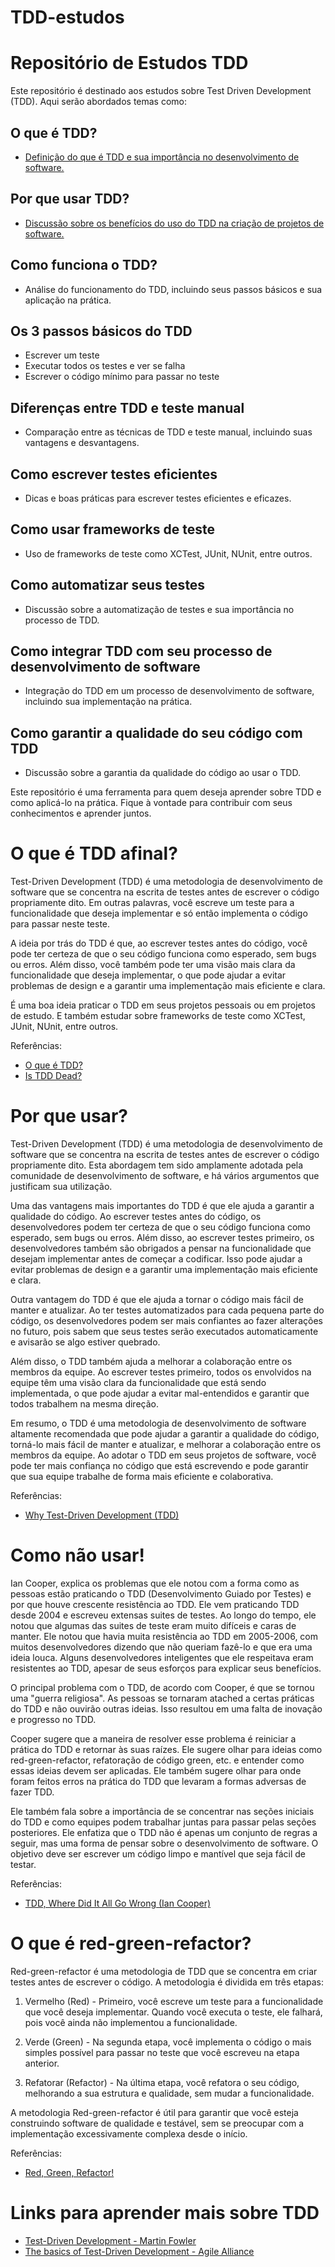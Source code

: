# TDD-estudos
# Repositório de Estudos TDD

Este repositório é destinado aos estudos sobre Test Driven Development (TDD). Aqui serão abordados temas como:

## O que é TDD?
- [Definição do que é TDD e sua importância no desenvolvimento de software.](#o-que-é-tdd-afinal)

## Por que usar TDD?
- [Discussão sobre os benefícios do uso do TDD na criação de projetos de software.](#por-que-usar)

## Como funciona o TDD?
- Análise do funcionamento do TDD, incluindo seus passos básicos e sua aplicação na prática.

## Os 3 passos básicos do TDD
- Escrever um teste
- Executar todos os testes e ver se falha
- Escrever o código mínimo para passar no teste

## Diferenças entre TDD e teste manual
- Comparação entre as técnicas de TDD e teste manual, incluindo suas vantagens e desvantagens.

## Como escrever testes eficientes
- Dicas e boas práticas para escrever testes eficientes e eficazes.

## Como usar frameworks de teste
- Uso de frameworks de teste como XCTest, JUnit, NUnit, entre outros.

## Como automatizar seus testes
- Discussão sobre a automatização de testes e sua importância no processo de TDD.

## Como integrar TDD com seu processo de desenvolvimento de software
- Integração do TDD em um processo de desenvolvimento de software, incluindo sua implementação na prática.

## Como garantir a qualidade do seu código com TDD
- Discussão sobre a garantia da qualidade do código ao usar o TDD.

Este repositório é uma ferramenta para quem deseja aprender sobre TDD e como aplicá-lo na prática. Fique à vontade para contribuir com seus conhecimentos e aprender juntos.

# O que é TDD afinal?

Test-Driven Development (TDD) é uma metodologia de desenvolvimento de software que se concentra na escrita de testes antes de escrever o código propriamente dito. Em outras palavras, você escreve um teste para a funcionalidade que deseja implementar e só então implementa o código para passar neste teste.

A ideia por trás do TDD é que, ao escrever testes antes do código, você pode ter certeza de que o seu código funciona como esperado, sem bugs ou erros. Além disso, você também pode ter uma visão mais clara da funcionalidade que deseja implementar, o que pode ajudar a evitar problemas de design e a garantir uma implementação mais eficiente e clara.

É uma boa ideia praticar o TDD em seus projetos pessoais ou em projetos de estudo. E também estudar sobre frameworks de teste como XCTest, JUnit, NUnit, entre outros.

Referências:
- [O que é TDD?](https://dzone.com/articles/what-is-test-driven-development-tdd)
- [Is TDD Dead?](https://martinfowler.com/articles/is-tdd-dead/)

# Por que usar?

Test-Driven Development (TDD) é uma metodologia de desenvolvimento de software que se concentra na escrita de testes antes de escrever o código propriamente dito. Esta abordagem tem sido amplamente adotada pela comunidade de desenvolvimento de software, e há vários argumentos que justificam sua utilização.

Uma das vantagens mais importantes do TDD é que ele ajuda a garantir a qualidade do código. Ao escrever testes antes do código, os desenvolvedores podem ter certeza de que o seu código funciona como esperado, sem bugs ou erros. Além disso, ao escrever testes primeiro, os desenvolvedores também são obrigados a pensar na funcionalidade que desejam implementar antes de começar a codificar. Isso pode ajudar a evitar problemas de design e a garantir uma implementação mais eficiente e clara.

Outra vantagem do TDD é que ele ajuda a tornar o código mais fácil de manter e atualizar. Ao ter testes automatizados para cada pequena parte do código, os desenvolvedores podem ser mais confiantes ao fazer alterações no futuro, pois sabem que seus testes serão executados automaticamente e avisarão se algo estiver quebrado.

Além disso, o TDD também ajuda a melhorar a colaboração entre os membros da equipe. Ao escrever testes primeiro, todos os envolvidos na equipe têm uma visão clara da funcionalidade que está sendo implementada, o que pode ajudar a evitar mal-entendidos e garantir que todos trabalhem na mesma direção.

Em resumo, o TDD é uma metodologia de desenvolvimento de software altamente recomendada que pode ajudar a garantir a qualidade do código, torná-lo mais fácil de manter e atualizar, e melhorar a colaboração entre os membros da equipe. Ao adotar o TDD em seus projetos de software, você pode ter mais confiança no código que está escrevendo e pode garantir que sua equipe trabalhe de forma mais eficiente e colaborativa.

Referências:
- [Why Test-Driven Development (TDD)](https://marsner.com/blog/why-test-driven-development-tdd/)

# Como não usar!

Ian Cooper, explica os problemas que ele notou com a forma como as pessoas estão praticando o TDD (Desenvolvimento Guiado por Testes) e por que houve crescente resistência ao TDD. Ele vem praticando TDD desde 2004 e escreveu extensas suites de testes. Ao longo do tempo, ele notou que algumas das suites de teste eram muito difíceis e caras de manter. Ele notou que havia muita resistência ao TDD em 2005-2006, com muitos desenvolvedores dizendo que não queriam fazê-lo e que era uma ideia louca. Alguns desenvolvedores inteligentes que ele respeitava eram resistentes ao TDD, apesar de seus esforços para explicar seus benefícios.

O principal problema com o TDD, de acordo com Cooper, é que se tornou uma "guerra religiosa". As pessoas se tornaram atached a certas práticas do TDD e não ouvirão outras ideias. Isso resultou em uma falta de inovação e progresso no TDD.

Cooper sugere que a maneira de resolver esse problema é reiniciar a prática do TDD e retornar às suas raízes. Ele sugere olhar para ideias como red-green-refactor, refatoração de código green, etc. e entender como essas ideias devem ser aplicadas. Ele também sugere olhar para onde foram feitos erros na prática do TDD que levaram a formas adversas de fazer TDD.

Ele também fala sobre a importância de se concentrar nas seções iniciais do TDD e como equipes podem trabalhar juntas para passar pelas seções posteriores. Ele enfatiza que o TDD não é apenas um conjunto de regras a seguir, mas uma forma de pensar sobre o desenvolvimento de software. O objetivo deve ser escrever um código limpo e mantível que seja fácil de testar.

Referências:
- [TDD, Where Did It All Go Wrong (Ian Cooper)](https://www.youtube.com/watch?v=EZ05e7EMOLM)

# O que é red-green-refactor?

Red-green-refactor é uma metodologia de TDD que se concentra em criar testes antes de escrever o código. A metodologia é dividida em três etapas:

1. Vermelho (Red) - Primeiro, você escreve um teste para a funcionalidade que você deseja implementar. Quando você executa o teste, ele falhará, pois você ainda não implementou a funcionalidade.

2. Verde (Green) - Na segunda etapa, você implementa o código o mais simples possível para passar no teste que você escreveu na etapa anterior.

3. Refatorar (Refactor) - Na última etapa, você refatora o seu código, melhorando a sua estrutura e qualidade, sem mudar a funcionalidade.

A metodologia Red-green-refactor é útil para garantir que você esteja construindo software de qualidade e testável, sem se preocupar com a implementação excessivamente complexa desde o início.

Referências:
- [Red, Green, Refactor!](https://medium.com/@tunkhine126/red-green-refactor-42b5b643b506)

# Links para aprender mais sobre TDD

- [Test-Driven Development - Martin Fowler](https://martinfowler.com/bliki/TestDrivenDevelopment.html)
- [The basics of Test-Driven Development - Agile Alliance](https://www.agilealliance.org/glossary/tdd/)

